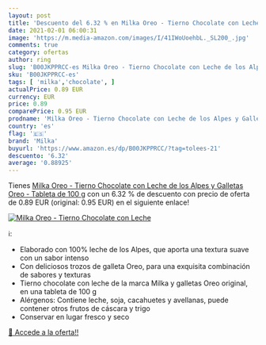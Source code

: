```yaml
---
layout: post
title: 'Descuento del 6.32 % en Milka Oreo - Tierno Chocolate con Leche '
date: 2021-02-01 06:00:31
image: 'https://m.media-amazon.com/images/I/41IWoUoehbL._SL200_.jpg'
comments: true
category: ofertas
author: ring
slug: 'B00JKPPRCC-es Milka Oreo - Tierno Chocolate con Leche de los Alpes y...'
sku: 'B00JKPPRCC-es'
tags: [ 'milka','chocolate', ]
actualPrice: 0.89 EUR
currency: EUR
price: 0.89
comparePrice: 0.95 EUR
prodname: 'Milka Oreo - Tierno Chocolate con Leche de los Alpes y Galletas Oreo - Tableta de 100 g'
country: 'es'
flag: '🇪🇸'
brand: 'Milka'
buyurl: 'https://www.amazon.es/dp/B00JKPPRCC/?tag=tolees-21'
descuento: '6.32'
average: '0.88925'
---
```


Tienes [Milka Oreo - Tierno Chocolate con Leche de los Alpes y Galletas Oreo - Tableta de 100 g](https://www.amazon.es/dp/B00JKPPRCC/?tag=tolees-21) con un 6.32 % de descuento con precio de oferta de 0.89 EUR (original: 0.95 EUR) en el siguiente enlace!

[![Milka Oreo - Tierno Chocolate con Leche ](https://m.media-amazon.com/images/I/41IWoUoehbL._SL200_.jpg)](https://www.amazon.es/dp/B00JKPPRCC/?tag=tolees-21)

ℹ️:

- Elaborado con 100% leche de los Alpes, que aporta una textura suave con un sabor intenso
- Con deliciosos trozos de galleta Oreo, para una exquisita combinación de sabores y texturas
- Tierno chocolate con leche de la marca Milka y galletas Oreo original, en una tableta de 100 g
- Alérgenos: Contiene leche, soja, cacahuetes y avellanas, puede contener otros frutos de cáscara y trigo
- Conservar en lugar fresco y seco

[🛒 Accede a la oferta!!](https://www.amazon.es/dp/B00JKPPRCC/?tag=tolees-21)
